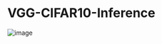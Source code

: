 # VGG-CIFAR10-Inference
 
![image](https://user-images.githubusercontent.com/90014998/220167697-3abf6e86-30f1-4b8d-adab-b975a757840e.png)
